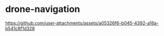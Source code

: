 # drone-navigation

https://github.com/user-attachments/assets/a05326f6-b045-4392-a16a-b541c8f1d328

